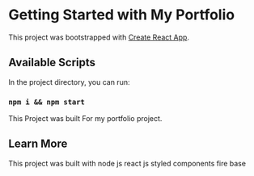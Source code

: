 # Getting Started with My Portfolio 

This project was bootstrapped with [Create React App](https://github.com/facebook/create-react-app).

## Available Scripts

In the project directory, you can run:


### `npm i && npm start`
This Project was built For my portfolio project.

## Learn More

This project was built with node js react js styled components  fire base


